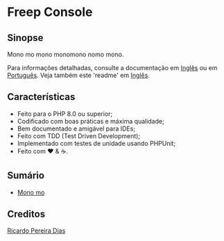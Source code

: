 # Freep Console

## Sinopse

Mono mo mono monomono nomo mono.

Para informações detalhadas, consulte a documentação em [Inglês](../en/index.md) ou em [Português](indice.md). Veja também este 'readme' em [Inglês](../../readme.md).

## Características

-   Feito para o PHP 8.0 ou superior;
-   Codificado com boas práticas e máxima qualidade;
-   Bem documentado e amigável para IDEs;
-   Feito com TDD (Test Driven Development);
-   Implementado com testes de unidade usando PHPUnit;
-   Feito com :heart: &amp; :coffee:.

## Sumário

-  [Mono mo](docs/en/01-monomono.md)

## Creditos

[Ricardo Pereira Dias](https://www.ricardopedias.com.br)
